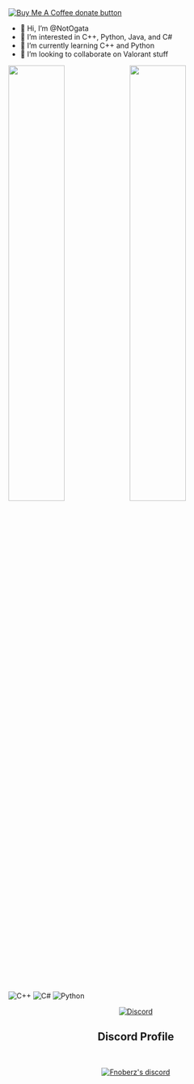 <span class="badge-buymeacoffee">
  <a href="https://buymeacoffee.com/NotOgata" title="Donate to this project using Buy Me A Coffee"><img src="https://img.shields.io/badge/buy%20me%20a%20coffee-donate-yellow.svg" alt="Buy Me A Coffee donate button" /></a>
</span>

- 👋 Hi, I’m @NotOgata
- 👀 I’m interested in C++, Python, Java, and C#
- 🌱 I’m currently learning C++ and Python
- 💞️ I’m looking to collaborate on Valorant stuff

<!---
NotOgata/NotOgata is a ✨ special ✨ repository because its `README.md` (this file) appears on your GitHub profile.
You can click the Preview link to take a look at your changes.
--->

<img align="left" width="47%" src="https://github-readme-stats.vercel.app/api?username=NotOgata&show_icons=true&theme=radical" />

<img align="left" width="47%" src="https://github-readme-stats.vercel.app/api/top-langs/?username=NotOgata&layout=compact" />

![C++](https://img.shields.io/badge/c++-%2300599C.svg?style=for-the-badge&logo=c%2B%2B&logoColor=white)
![C#](https://img.shields.io/badge/c%23-%23239120.svg?style=for-the-badge&logo=c-sharp&logoColor=white)
![Python](https://img.shields.io/badge/python-3670A0?style=for-the-badge&logo=python&logoColor=ffdd54)

<p align="center">
    <a href="https://discord.com/users/811840938724163584">
   <img alt="Discord" src="https://img.shields.io/badge/Discord-MartinLoner%236969-7289DA?style=for-the-badge&logo=discord&logoColor=7289DA&logoWidth=10&labelColor=000'"></a>

<h2 align="center">Discord Profile</h2><br>
  <p align="center">
    <a href="https://discord.io/NotOgata">
        <img title="Fnoberz server discord" alt="Fnoberz's discord" src="https://discord.c99.nl/widget/theme-4/811840938724163584.png"/>
    </a>
</p>

</p>
